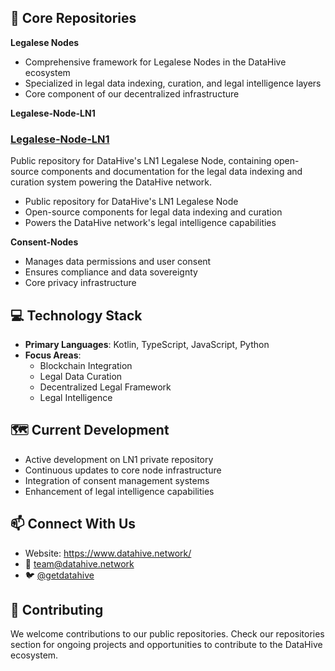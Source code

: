 ## 🚀 Core Repositories

**Legalese Nodes**
- Comprehensive framework for Legalese Nodes in the DataHive ecosystem
- Specialized in legal data indexing, curation, and legal intelligence layers
- Core component of our decentralized infrastructure

**Legalese-Node-LN1**
### [Legalese-Node-LN1](https://github.com/datahiv3/Legalese-Node-LN1)
Public repository for DataHive's LN1 Legalese Node, containing open-source components and documentation for the legal data indexing and curation system powering the DataHive network.
- Public repository for DataHive's LN1 Legalese Node
- Open-source components for legal data indexing and curation
- Powers the DataHive network's legal intelligence capabilities

**Consent-Nodes**
- Manages data permissions and user consent
- Ensures compliance and data sovereignty
- Core privacy infrastructure

## 💻 Technology Stack

- **Primary Languages**: Kotlin, TypeScript, JavaScript, Python
- **Focus Areas**: 
  - Blockchain Integration
  - Legal Data Curation
  - Decentralized Legal Framework
  - Legal Intelligence

## 🗺️ Current Development

- Active development on LN1 private repository
- Continuous updates to core node infrastructure
- Integration of consent management systems
- Enhancement of legal intelligence capabilities

## 📫 Connect With Us

- Website: https://www.datahive.network/
- 📧 [team@datahive.network](mailto:team@datahive.network)
- 🐦 [@getdatahive](https://twitter.com/getdatahive)

## 🤝 Contributing

We welcome contributions to our public repositories. Check our repositories section for ongoing projects and opportunities to contribute to the DataHive ecosystem.

